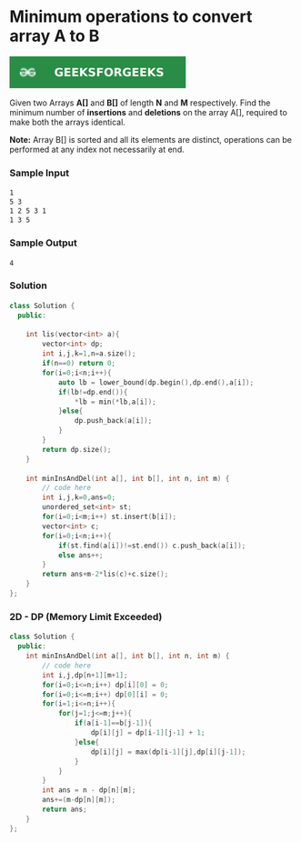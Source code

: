 # Minimum operations to convert array A to B

[![Problem Link](../assets/gfg.svg)](https://practice.geeksforgeeks.org/problems/minimum-insertions-to-make-two-arrays-equal/1/#)

Given two Arrays **A[]** and **B[]** of length **N** and **M** respectively. Find the minimum number of **insertions** and **deletions** on the array A[], required to make both the arrays identical.

**Note:** Array B[] is sorted and all its elements are distinct, operations can be performed at any index not necessarily at end. 

### Sample Input
```
1
5 3
1 2 5 3 1
1 3 5
```

### Sample Output
```
4
```

### Solution
```cpp
class Solution {
  public:
  
    int lis(vector<int> a){
        vector<int> dp;
        int i,j,k=1,n=a.size();
        if(n==0) return 0;
        for(i=0;i<n;i++){
            auto lb = lower_bound(dp.begin(),dp.end(),a[i]);
            if(lb!=dp.end()){
                *lb = min(*lb,a[i]);
            }else{
                dp.push_back(a[i]);
            }
        }
        return dp.size();
    }
  
    int minInsAndDel(int a[], int b[], int n, int m) {
        // code here
        int i,j,k=0,ans=0;
        unordered_set<int> st;
        for(i=0;i<m;i++) st.insert(b[i]);
        vector<int> c;
        for(i=0;i<n;i++){
            if(st.find(a[i])!=st.end()) c.push_back(a[i]);
            else ans++;
        }
        return ans+m-2*lis(c)+c.size();
    }
};
```

### 2D - DP (Memory Limit Exceeded)
```cpp
class Solution {
  public:
    int minInsAndDel(int a[], int b[], int n, int m) {
        // code here
        int i,j,dp[n+1][m+1];
        for(i=0;i<=n;i++) dp[i][0] = 0;
        for(i=0;i<=m;i++) dp[0][i] = 0;
        for(i=1;i<=n;i++){
            for(j=1;j<=m;j++){
                if(a[i-1]==b[j-1]){
                    dp[i][j] = dp[i-1][j-1] + 1;
                }else{
                    dp[i][j] = max(dp[i-1][j],dp[i][j-1]);
                }
            }
        }
        int ans = n - dp[n][m];
        ans+=(m-dp[n][m]);
        return ans;
    }
};
```


